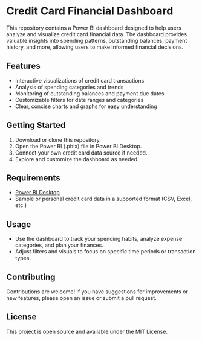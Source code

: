 # Credit Card Financial Dashboard

This repository contains a Power BI dashboard designed to help users analyze and visualize credit card financial data. The dashboard provides valuable insights into spending patterns, outstanding balances, payment history, and more, allowing users to make informed financial decisions.

## Features
- Interactive visualizations of credit card transactions
- Analysis of spending categories and trends
- Monitoring of outstanding balances and payment due dates
- Customizable filters for date ranges and categories
- Clear, concise charts and graphs for easy understanding

## Getting Started
1. Download or clone this repository.
2. Open the Power BI (.pbix) file in Power BI Desktop.
3. Connect your own credit card data source if needed.
4. Explore and customize the dashboard as needed.

## Requirements
- [Power BI Desktop](https://powerbi.microsoft.com/desktop/)
- Sample or personal credit card data in a supported format (CSV, Excel, etc.)

## Usage
- Use the dashboard to track your spending habits, analyze expense categories, and plan your finances.
- Adjust filters and visuals to focus on specific time periods or transaction types.

## Contributing
Contributions are welcome! If you have suggestions for improvements or new features, please open an issue or submit a pull request.

## License
This project is open source and available under the MIT License.
